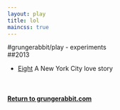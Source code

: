 ```yaml
---
layout: play
title: lol
maincss: true
---
```


#grungerabbit/play - experiments
<br>
##2013
*	[Eight](eight.html) A New York City love story

<br>

####	[Return to grungerabbit.com](/)


